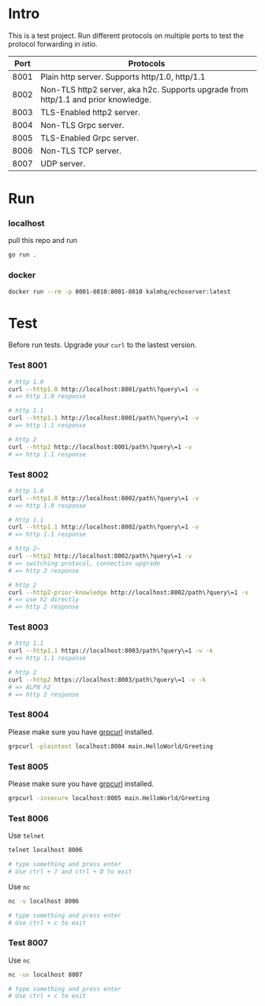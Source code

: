 # Intro

This is a test project. Run different protocols on multiple ports to test the protocol forwarding in istio.


| Port | Protocols                                                                          |
|------|------------------------------------------------------------------------------------|
| 8001 | Plain http server. Supports http/1.0, http/1.1                                     |
| 8002 | Non-TLS http2 server, aka h2c. Supports upgrade from http/1.1 and prior knowledge. |
| 8003 | TLS-Enabled http2 server.                                                          |
| 8004 | Non-TLS Grpc server.                                                               |
| 8005 | TLS-Enabled Grpc server.                                                           |
| 8006 | Non-TLS TCP server.                                                           |
| 8007 | UDP server.                                                           |

# Run

### localhost
pull this repo and run

```bash
go run .
```

### docker

```bash
docker run --rm -p 8001-8010:8001-8010 kalmhq/echoserver:latest
```

# Test 
Before run tests. Upgrade your `curl` to the lastest version.

### Test 8001

```bash
# http 1.0
curl --http1.0 http://localhost:8001/path\?query\=1 -v
# => http 1.0 response

# http 1.1
curl --http1.1 http://localhost:8001/path\?query\=1 -v
# => http 1.1 response 

# http 2
curl --http2 http://localhost:8001/path\?query\=1 -v
# => http 1.1 response
```

### Test 8002

```bash
# http 1.0
curl --http1.0 http://localhost:8002/path\?query\=1 -v
# => http 1.0 response

# http 1.1
curl --http1.1 http://localhost:8002/path\?query\=1 -v
# => http 1.1 response 

# http 2~
curl --http2 http://localhost:8002/path\?query\=1 -v
# => switching protocol, connection upgrade
# => http 2 response

# http 2
curl --http2-prior-knowledge http://localhost:8002/path\?query\=1 -v
# => use h2 directly
# => http 2 response
```

### Test 8003

```bash
# http 1.1
curl --http1.1 https://localhost:8003/path\?query\=1 -v -k
# => http 1.1 response 

# http 2
curl --http2 https://localhost:8003/path\?query\=1 -v -k
# => ALPN h2
# => http 2 response
```

### Test 8004

Please make sure you have  [grpcurl](https://github.com/fullstorydev/grpcurl) installed.

```bash
grpcurl -plaintext localhost:8004 main.HelloWorld/Greeting
```

### Test 8005

Please make sure you have [grpcurl](https://github.com/fullstorydev/grpcurl) installed.

```bash
grpcurl -insecure localhost:8005 main.HelloWorld/Greeting
```
### Test 8006

Use `telnet`

```bash
telnet localhost 8006

# type something and press enter
# Use ctrl + ] and ctrl + D to exit
```

Use `nc`

```bash
nc -v localhost 8006

# type something and press enter
# Use ctrl + c to exit
```

### Test 8007

Use `nc`

```bash
nc -uv localhost 8007

# type something and press enter 
# Use ctrl + c to exit
```